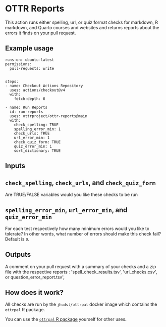 # OTTR Reports

This action runs either spelling, url, or quiz format checks for markdown, R markdown, and Quarto courses and websites and returns reports about the errors it finds on your pull request.

## Example usage


```
runs-on: ubuntu-latest
permissions:
  pull-requests: write


steps:
- name: Checkout Actions Repository
  uses: actions/checkout@v4
  with:
    fetch-depth: 0

- name: Run Reports
  id: run-reports
  uses: ottrproject/ottr-reports@main
  with:
    check_spelling: TRUE
    spelling_error_min: 1
    check_urls: TRUE
    url_error_min: 1
    check_quiz_form: TRUE
    quiz_error_min: 1
    sort_dictionary: TRUE
```


## Inputs

## `check_spelling`, `check_urls`, and `check_quiz_form`

Are TRUE/FALSE variables would you like these checks to be run

## `spelling_error_min`, `url_error_min`, and `quiz_error_min`

For each test respectively how many minimum errors would you like to tolerate?
In other words, what number of errors should make this check fail? Default is `0`.

## Outputs

A comment on your pull request with a summary of your checks and a zip file with the respective reports :
'spell_check_results.tsv', 'url_checks.csv', or question_error_report.tsv',


## How does it work?

All checks are run by the `jhudsl/ottrpal` docker image which contains the `ottrpal` R package.

You can use the [`ottrpal` R package](https://github.com/ottrproject/ottrpal) yourself for other uses.
